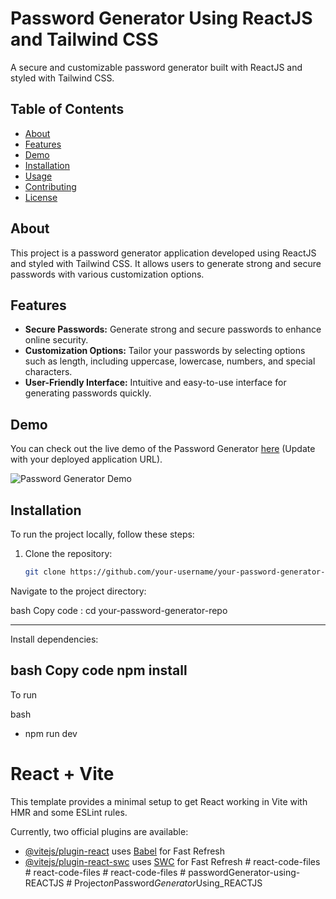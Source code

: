 # Password Generator Using ReactJS and Tailwind CSS

A secure and customizable password generator built with ReactJS and styled with Tailwind CSS.

## Table of Contents

- [About](#about)
- [Features](#features)
- [Demo](#demo)
- [Installation](#installation)
- [Usage](#usage)
- [Contributing](#contributing)
- [License](#license)

## About

This project is a password generator application developed using ReactJS and styled with Tailwind CSS. It allows users to generate strong and secure passwords with various customization options.

## Features

- **Secure Passwords:** Generate strong and secure passwords to enhance online security.
- **Customization Options:** Tailor your passwords by selecting options such as length, including uppercase, lowercase, numbers, and special characters.
- **User-Friendly Interface:** Intuitive and easy-to-use interface for generating passwords quickly.

## Demo

You can check out the live demo of the Password Generator [here](#) (Update with your deployed application URL).

![Password Generator Demo](demo-screenshot.png)

## Installation

To run the project locally, follow these steps:

1. Clone the repository:
   ```bash
   git clone https://github.com/your-username/your-password-generator-repo.git


Navigate to the project directory:

bash
Copy code :
cd your-password-generator-repo



-----------------------------
Install dependencies:      

bash
Copy code
npm install 
------------------------------

To run

bash 
- npm run dev






















# React + Vite

This template provides a minimal setup to get React working in Vite with HMR and some ESLint rules.

Currently, two official plugins are available:

- [@vitejs/plugin-react](https://github.com/vitejs/vite-plugin-react/blob/main/packages/plugin-react/README.md) uses [Babel](https://babeljs.io/) for Fast Refresh
- [@vitejs/plugin-react-swc](https://github.com/vitejs/vite-plugin-react-swc) uses [SWC](https://swc.rs/) for Fast Refresh
#   r e a c t - c o d e - f i l e s 
 
 #   r e a c t - c o d e - f i l e s 
 
 #   r e a c t - c o d e - f i l e s 
 
 #   p a s s w o r d G e n e r a t o r - u s i n g - R E A C T J S 
 
 #   P r o j e c t _ o n _ P a s s w o r d _ G e n e r a t o r _ U s i n g _ R E A C T J S 
 
 
